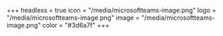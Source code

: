 +++
headless = true
icon = "/media/microsoftteams-image.png"
logo = "/media/microsoftteams-image.png"
image = "/media/microsoftteams-image.png"
color = "#3d6a7f"
+++
